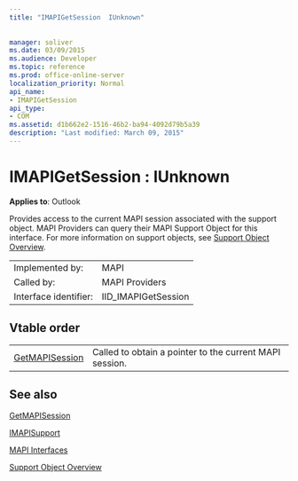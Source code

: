 ```yaml
---
title: "IMAPIGetSession  IUnknown"
 
 
manager: soliver
ms.date: 03/09/2015
ms.audience: Developer
ms.topic: reference
ms.prod: office-online-server
localization_priority: Normal
api_name:
- IMAPIGetSession
api_type:
- COM
ms.assetid: d1b662e2-1516-46b2-ba94-4092d79b5a39
description: "Last modified: March 09, 2015"
---
```


# IMAPIGetSession : IUnknown

  
  
**Applies to**: Outlook 
  
Provides access to the current MAPI session associated with the support object. MAPI Providers can query their MAPI Support Object for this interface. For more information on support objects, see [Support Object Overview](support-object-overview.md).
  
|||
|:-----|:-----|
|Implemented by:  <br/> |MAPI  <br/> |
|Called by:  <br/> |MAPI Providers  <br/> |
|Interface identifier:  <br/> |IID_IMAPIGetSession  <br/> |
   
## Vtable order

|||
|:-----|:-----|
|[GetMAPISession](imapigetsession-getmapisession.md) <br/> |Called to obtain a pointer to the current MAPI session.  <br/> |
   
## See also



[GetMAPISession](imapigetsession-getmapisession.md)
  
[IMAPISupport](imapisupportiunknown.md)


[MAPI Interfaces](mapi-interfaces.md)
  
[Support Object Overview](support-object-overview.md)

